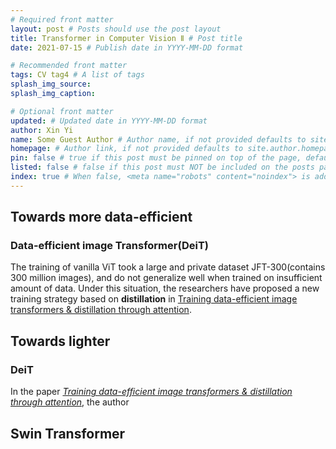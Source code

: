 ```yaml
---
# Required front matter
layout: post # Posts should use the post layout
title: Transformer in Computer Vision Ⅱ # Post title
date: 2021-07-15 # Publish date in YYYY-MM-DD format

# Recommended front matter
tags: CV tag4 # A list of tags
splash_img_source: 
splash_img_caption:

# Optional front matter
updated: # Updated date in YYYY-MM-DD format
author: Xin Yi
name: Some Guest Author # Author name, if not provided defaults to site.author.name
homepage: # Author link, if not provided defaults to site.author.homepage
pin: false # true if this post must be pinned on top of the page, default is false.
listed: false # false if this post must NOT be included on the posts page, sitemap, and any of the tag pages, default is true
index: true # When false, <meta name="robots" content="noindex"> is added to the page, default is true
---
```


## Towards more data-efficient

### Data-efficient image Transformer(DeiT)

The training of vanilla ViT took a large and private dataset JFT-300(contains 300 million images), and do not generalize well when trained on insufficient amount of data. Under this situation, the researchers have proposed a new training strategy based on **distillation** in [Training data-efficient image transformers & distillation through attention](https://arxiv.org/pdf/2012.12877v2.pdf).

## Towards lighter

### DeiT

In the paper [*Training data-efficient image transformers & distillation through attention*](https://arxiv.org/pdf/2012.12877v2.pdf), the author 

## Swin Transformer

